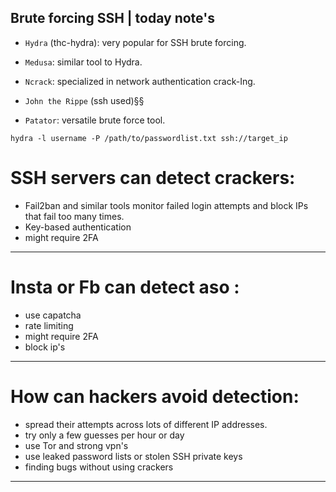 ## Brute forcing SSH | today note's

- `Hydra` (thc-hydra): very popular for SSH brute forcing.

- `Medusa`: similar tool to Hydra.

- `Ncrack`: specialized in network authentication crack-Ing.

- `John the Rippe` (ssh used)§§

- `Patator`: versatile brute force tool.

```hydra -l username -P /path/to/passwordlist.txt ssh://target_ip```

# SSH servers can detect crackers: 
- Fail2ban and similar tools monitor failed login attempts and block IPs that fail too many times.
- Key-based authentication
- might require 2FA

---
  
# Insta or Fb can detect aso :
- use capatcha
- rate limiting
- might require 2FA
- block ip's

---

# How can hackers avoid detection:
- spread their attempts across lots of different IP addresses.
- try only a few guesses per hour or day
- use Tor and strong vpn's
- use leaked password lists or stolen SSH private keys
- finding bugs without using crackers
 
---

